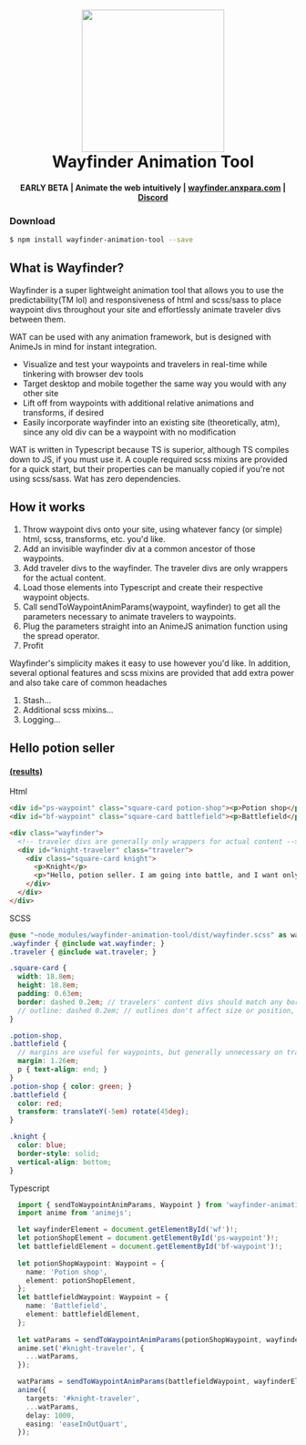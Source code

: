 <h1 align="center">
  <a href="wayfinder.anxpara.com"><img src="https://i.imgur.com/H5KVcwM.jpg" width="250"/></a>
  <br>
  Wayfinder Animation Tool
</h1>
<h4 align="center"> EARLY BETA | Animate the web intuitively | <a href="https://wayfinder.anxpara.com" target="_blank">wayfinder.anxpara.com</a> | <a href="https://discord.gg/qTpEwE8q6k" target="_blank">Discord</a> </h4>

### Download

```bash
$ npm install wayfinder-animation-tool --save
```

## What is Wayfinder?

Wayfinder is a super lightweight animation tool that allows you to use the predictability(TM lol) and responsiveness of html and scss/sass to place waypoint divs throughout your site and effortlessly animate traveler divs between them. 

WAT can be used with any animation framework, but is designed with AnimeJs in mind for instant integration.

* Visualize and test your waypoints and travelers in real-time while tinkering with browser dev tools
* Target desktop and mobile together the same way you would with any other site
* Lift off from waypoints with additional relative animations and transforms, if desired
* Easily incorporate wayfinder into an existing site (theoretically, atm), since any old div can be a waypoint with no modification

WAT is written in Typescript because TS is superior, although TS compiles down to JS, if you must use it. A couple required scss mixins are provided for a quick start, but their properties can be manually copied if you're not using scss/sass. Wat has zero dependencies.

## How it works

1. Throw waypoint divs onto your site, using whatever fancy (or simple) html, scss, transforms, etc. you'd like.
2. Add an invisible wayfinder div at a common ancestor of those waypoints.
3. Add traveler divs to the wayfinder. The traveler divs are only wrappers for the actual content.
4. Load those elements into Typescript and create their respective waypoint objects.
5. Call sendToWaypointAnimParams(waypoint, wayfinder) to get all the parameters necessary to animate travelers to waypoints.
6. Plug the parameters straight into an AnimeJS animation function using the spread operator.
7. Profit

Wayfinder's simplicity makes it easy to use however you'd like. In addition, several optional features and scss mixins are provided that add extra power and also take care of common headaches

1. Stash...
2. Additional scss mixins...
3. Logging...

## Hello potion seller
#### <a href="https://dev.anxpara.com" target="_blank">(results)</a>

Html

```html
<div id="ps-waypoint" class="square-card potion-shop"><p>Potion shop</p></div>
<div id="bf-waypoint" class="square-card battlefield"><p>Battlefield</p></div>

<div class="wayfinder">
  <!-- traveler divs are generally only wrappers for actual content -->
  <div id="knight-traveler" class="traveler">
    <div class="square-card knight">
      <p>Knight</p>
      <p>"Hello, potion seller. I am going into battle, and I want only your strongest potions."</p>
    </div>
  </div>
</div>
```

SCSS

```scss
@use "~node_modules/wayfinder-animation-tool/dist/wayfinder.scss" as wat;
.wayfinder { @include wat.wayfinder; }
.traveler { @include wat.traveler; }

.square-card {
  width: 18.8em;
  height: 18.8em;
  padding: 0.63em;
  border: dashed 0.2em; // travelers' content divs should match any border widths on waypoints.
  // outline: dashed 0.2em; // outlines don't affect size or position, so they don't need to match
}

.potion-shop,
.battlefield {
  // margins are useful for waypoints, but generally unnecessary on travelers and may lead to wonky effects
  margin: 1.26em; 
  p { text-align: end; }
}
.potion-shop { color: green; }
.battlefield {
  color: red;
  transform: translateY(-5em) rotate(45deg);
}

.knight {
  color: blue;
  border-style: solid;
  vertical-align: bottom;
}
```

Typescript

```typescript
  import { sendToWaypointAnimParams, Waypoint } from 'wayfinder-animation-tool';
  import anime from 'animejs';

  let wayfinderElement = document.getElementById('wf')!;
  let potionShopElement = document.getElementById('ps-waypoint')!;
  let battlefieldElement = document.getElementById('bf-waypoint')!;
  
  let potionShopWaypoint: Waypoint = {
    name: 'Potion shop',
    element: potionShopElement,
  };
  let battlefieldWaypoint: Waypoint = {
    name: 'Battlefield',
    element: battlefieldElement,
  };
  
  let watParams = sendToWaypointAnimParams(potionShopWaypoint, wayfinderElement);
  anime.set('#knight-traveler', {
    ...watParams,
  });

  watParams = sendToWaypointAnimParams(battlefieldWaypoint, wayfinderElement);
  anime({
    targets: '#knight-traveler',
    ...watParams,
    delay: 1000,
    easing: 'easeInOutQuart',
  });
```
